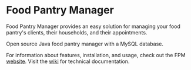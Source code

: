 # Food Pantry Manager
Food Pantry Manager provides an easy solution for managing your food pantry's clients, their households, and their appointments.

Open source Java food pantry manager with a MySQL database.

For information about features, installation, and usage, check out the FPM [website](http://kepler.covenant.edu/~shoelsema/index.html).
Visit the [wiki](https://github.com/sehcheese/food-pantry-manager/wiki) for technical documentation.
